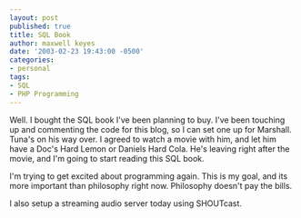 ```yaml
---
layout: post
published: true
title: SQL Book
author: maxwell keyes
date: '2003-02-23 19:43:00 -0500'
categories:
- personal
tags:
- SQL
- PHP Programming
---
```


Well. I bought the SQL book I've been planning to buy. I've been touching up and
commenting the code for this blog, so I can set one up for Marshall. Tuna's on
his way over. I agreed to watch a movie with him, and let him have a Doc's Hard
Lemon or Daniels Hard Cola. He's leaving right after the movie, and I'm going to
start reading this SQL book.

I'm trying to get excited about programming again. This is my goal, and its more
important than philosophy right now. Philosophy doesn't pay the bills.

I also setup a streaming audio server today using SHOUTcast.
